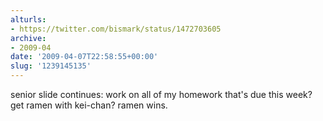 ```yaml
---
alturls:
- https://twitter.com/bismark/status/1472703605
archive:
- 2009-04
date: '2009-04-07T22:58:55+00:00'
slug: '1239145135'
---
```


senior slide continues: work on all of my homework that's due this week? get ramen with kei-chan? ramen wins.

